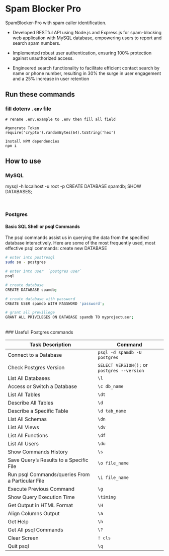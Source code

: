 # Spam Blocker Pro

SpamBlocker-Pro with spam caller identification.

-   Developed RESTful API using Node.js and Express.js for spam-blocking web application with MySQL database,
    empowering users to report and search spam numbers.

-   Implemented robust user authentication, ensuring 100% protection against unauthorized access.

-   Engineered search functionality to facilitate efficient contact search by name or phone number, resulting in 30%
    the surge in user engagement and a 25% increase in user retention

## Run these commands

### fill dotenv `.env` file

```
# rename .env.example to .env then fill all field

#generate Token
require('crypto').randomBytes(64).toString('hex')

Install NPM dependencies
npm i
```



## How to use

### MySQL

mysql -h localhost -u root -p
CREATE DATABASE spamdb;
SHOW DATABASES;

<br>

### Postgres

#### Basic SQL Shell or psql Commands

The psql commands assist us in querying the data from the specified database interactively. Here are some of the most frequently used, most effective psql commands:
create new DATABASE

```bash
# enter into postresql
sudo su - postgres

# enter into user  `postgres user`
psql

# create database
CREATE DATABASE spamdb;

# create database with password
CREATE USER spamdb WITH PASSWORD 'password';

# grant all previllege
GRANT ALL PRIVILEGES ON DATABASE spamdb TO myprojectuser;

```

<br>
### Usefull Postgres commands

| Task Description                                       | Command                                       |
| ------------------------------------------------------- | --------------------------------------------- |
| Connect to a Database                                   | `psql -d spamdb -U postgres`                  |
| Check Postgres Version                                  | `SELECT VERSION();` or `postgres --version`  |
| List All Databases                                      | `\l`                                          |
| Access or Switch a Database                              | `\c db_name`                                  |
| List All Tables                                          | `\dt`                                         |
| Describe All Tables                                      | `\d`                                          |
| Describe a Specific Table                                | `\d tab_name`                                 |
| List All Schemas                                         | `\dn`                                         |
| List All Views                                           | `\dv`                                         |
| List All Functions                                       | `\df`                                         |
| List All Users                                           | `\du`                                         |
| Show Commands History                                   | `\s`                                          |
| Save Query’s Results to a Specific File                 | `\o file_name`                                |
| Run psql Commands/queries From a Particular File        | `\i file_name`                                |
| Execute Previous Command                                 | `\g`                                          |
| Show Query Execution Time                                | `\timing`                                     |
| Get Output in HTML Format                                | `\H`                                          |
| Align Columns Output                                    | `\a`                                          |
| Get Help                                                | `\h`                                          |
| Get All psql Commands                                    | `\?`                                          |
| Clear Screen                                            | `! cls`                                       |
| Quit psql                                               | `\q`                                          |
